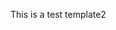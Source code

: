 <!--
    https://docs.github.com/en/communities/using-templates-to-encourage-useful-issues-and-pull-requests/creating-a-pull-request-template-for-your-repository
-->

This is a test template2
